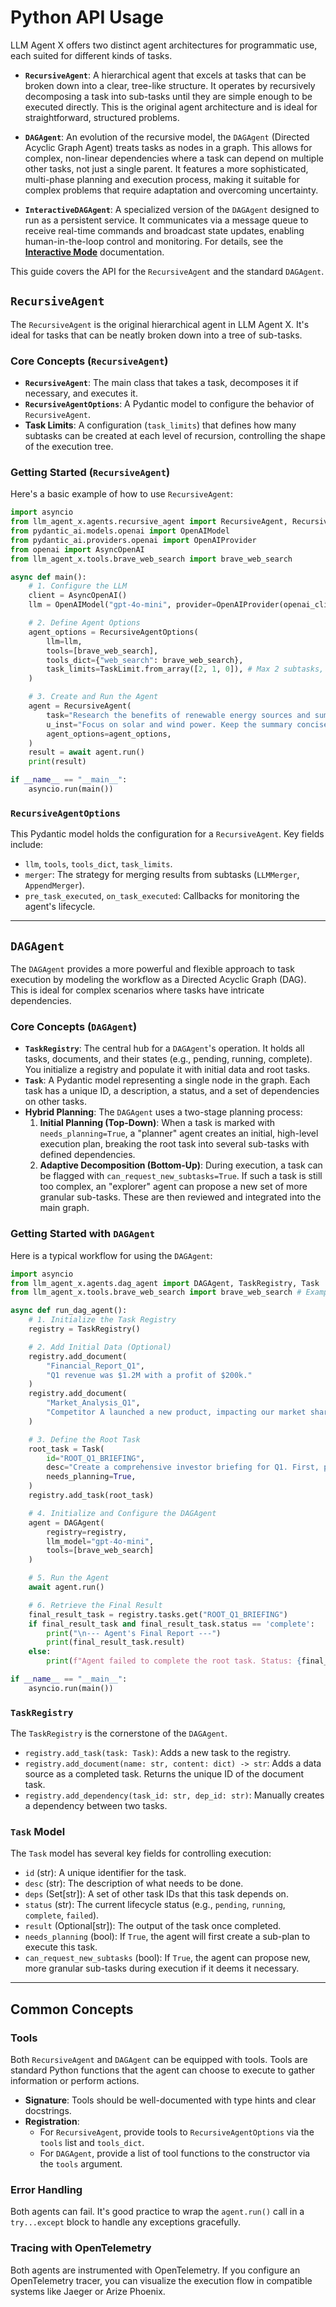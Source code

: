 # Python API Usage

LLM Agent X offers two distinct agent architectures for programmatic use, each suited for different kinds of tasks.

*   **`RecursiveAgent`**: A hierarchical agent that excels at tasks that can be broken down into a clear, tree-like structure. It operates by recursively decomposing a task into sub-tasks until they are simple enough to be executed directly. This is the original agent architecture and is ideal for straightforward, structured problems.

*   **`DAGAgent`**: An evolution of the recursive model, the `DAGAgent` (Directed Acyclic Graph Agent) treats tasks as nodes in a graph. This allows for complex, non-linear dependencies where a task can depend on multiple other tasks, not just a single parent. It features a more sophisticated, multi-phase planning and execution process, making it suitable for complex problems that require adaptation and overcoming uncertainty.

*   **`InteractiveDAGAgent`**: A specialized version of the `DAGAgent` designed to run as a persistent service. It communicates via a message queue to receive real-time commands and broadcast state updates, enabling human-in-the-loop control and monitoring. For details, see the **[Interactive Mode](./interactive_mode.md)** documentation.

This guide covers the API for the `RecursiveAgent` and the standard `DAGAgent`.

## `RecursiveAgent`

The `RecursiveAgent` is the original hierarchical agent in LLM Agent X. It's ideal for tasks that can be neatly broken down into a tree of sub-tasks.

### Core Concepts (`RecursiveAgent`)

-   **`RecursiveAgent`**: The main class that takes a task, decomposes it if necessary, and executes it.
-   **`RecursiveAgentOptions`**: A Pydantic model to configure the behavior of `RecursiveAgent`.
-   **Task Limits**: A configuration (`task_limits`) that defines how many subtasks can be created at each level of recursion, controlling the shape of the execution tree.

### Getting Started (`RecursiveAgent`)

Here's a basic example of how to use `RecursiveAgent`:

```python
import asyncio
from llm_agent_x.agents.recursive_agent import RecursiveAgent, RecursiveAgentOptions, TaskLimit
from pydantic_ai.models.openai import OpenAIModel
from pydantic_ai.providers.openai import OpenAIProvider
from openai import AsyncOpenAI
from llm_agent_x.tools.brave_web_search import brave_web_search

async def main():
    # 1. Configure the LLM
    client = AsyncOpenAI()
    llm = OpenAIModel("gpt-4o-mini", provider=OpenAIProvider(openai_client=client))

    # 2. Define Agent Options
    agent_options = RecursiveAgentOptions(
        llm=llm,
        tools=[brave_web_search],
        tools_dict={"web_search": brave_web_search},
        task_limits=TaskLimit.from_array([2, 1, 0]), # Max 2 subtasks, then 1, then 0
    )

    # 3. Create and Run the Agent
    agent = RecursiveAgent(
        task="Research the benefits of renewable energy sources and summarize them.",
        u_inst="Focus on solar and wind power. Keep the summary concise.",
        agent_options=agent_options,
    )
    result = await agent.run()
    print(result)

if __name__ == "__main__":
    asyncio.run(main())
```

### `RecursiveAgentOptions`

This Pydantic model holds the configuration for a `RecursiveAgent`. Key fields include:
-   `llm`, `tools`, `tools_dict`, `task_limits`.
-   `merger`: The strategy for merging results from subtasks (`LLMMerger`, `AppendMerger`).
-   `pre_task_executed`, `on_task_executed`: Callbacks for monitoring the agent's lifecycle.

---

## `DAGAgent`

The `DAGAgent` provides a more powerful and flexible approach to task execution by modeling the workflow as a Directed Acyclic Graph (DAG). This is ideal for complex scenarios where tasks have intricate dependencies.

### Core Concepts (`DAGAgent`)

-   **`TaskRegistry`**: The central hub for a `DAGAgent`'s operation. It holds all tasks, documents, and their states (e.g., pending, running, complete). You initialize a registry and populate it with initial data and root tasks.
-   **`Task`**: A Pydantic model representing a single node in the graph. Each task has a unique ID, a description, a status, and a set of dependencies on other tasks.
-   **Hybrid Planning**: The `DAGAgent` uses a two-stage planning process:
    1.  **Initial Planning (Top-Down)**: When a task is marked with `needs_planning=True`, a "planner" agent creates an initial, high-level execution plan, breaking the root task into several sub-tasks with defined dependencies.
    2.  **Adaptive Decomposition (Bottom-Up)**: During execution, a task can be flagged with `can_request_new_subtasks=True`. If such a task is still too complex, an "explorer" agent can propose a new set of more granular sub-tasks. These are then reviewed and integrated into the main graph.

### Getting Started with `DAGAgent`

Here is a typical workflow for using the `DAGAgent`:

```python
import asyncio
from llm_agent_x.agents.dag_agent import DAGAgent, TaskRegistry, Task
from llm_agent_x.tools.brave_web_search import brave_web_search # Example tool

async def run_dag_agent():
    # 1. Initialize the Task Registry
    registry = TaskRegistry()

    # 2. Add Initial Data (Optional)
    registry.add_document(
        "Financial_Report_Q1",
        "Q1 revenue was $1.2M with a profit of $200k."
    )
    registry.add_document(
        "Market_Analysis_Q1",
        "Competitor A launched a new product, impacting our market share by 5%."
    )

    # 3. Define the Root Task
    root_task = Task(
        id="ROOT_Q1_BRIEFING",
        desc="Create a comprehensive investor briefing for Q1. First, plan to analyze financial reports and market data. Then, synthesize the findings into a summary.",
        needs_planning=True,
    )
    registry.add_task(root_task)

    # 4. Initialize and Configure the DAGAgent
    agent = DAGAgent(
        registry=registry,
        llm_model="gpt-4o-mini",
        tools=[brave_web_search]
    )

    # 5. Run the Agent
    await agent.run()

    # 6. Retrieve the Final Result
    final_result_task = registry.tasks.get("ROOT_Q1_BRIEFING")
    if final_result_task and final_result_task.status == 'complete':
        print("\n--- Agent's Final Report ---")
        print(final_result_task.result)
    else:
        print(f"Agent failed to complete the root task. Status: {final_result_task.status}")

if __name__ == "__main__":
    asyncio.run(main())
```

### `TaskRegistry`

The `TaskRegistry` is the cornerstone of the `DAGAgent`.

-   `registry.add_task(task: Task)`: Adds a new task to the registry.
-   `registry.add_document(name: str, content: dict) -> str`: Adds a data source as a completed task. Returns the unique ID of the document task.
-   `registry.add_dependency(task_id: str, dep_id: str)`: Manually creates a dependency between two tasks.

### `Task` Model

The `Task` model has several key fields for controlling execution:

-   `id` (str): A unique identifier for the task.
-   `desc` (str): The description of what needs to be done.
-   `deps` (Set[str]): A set of other task IDs that this task depends on.
-   `status` (str): The current lifecycle status (e.g., `pending`, `running`, `complete`, `failed`).
-   `result` (Optional[str]): The output of the task once completed.
-   `needs_planning` (bool): If `True`, the agent will first create a sub-plan to execute this task.
-   `can_request_new_subtasks` (bool): If `True`, the agent can propose new, more granular sub-tasks during execution if it deems it necessary.

---

## Common Concepts

### Tools

Both `RecursiveAgent` and `DAGAgent` can be equipped with tools. Tools are standard Python functions that the agent can choose to execute to gather information or perform actions.

-   **Signature**: Tools should be well-documented with type hints and clear docstrings.
-   **Registration**:
    -   For `RecursiveAgent`, provide tools to `RecursiveAgentOptions` via the `tools` list and `tools_dict`.
    -   For `DAGAgent`, provide a list of tool functions to the constructor via the `tools` argument.

### Error Handling

Both agents can fail. It's good practice to wrap the `agent.run()` call in a `try...except` block to handle any exceptions gracefully.

### Tracing with OpenTelemetry

Both agents are instrumented with OpenTelemetry. If you configure an OpenTelemetry tracer, you can visualize the execution flow in compatible systems like Jaeger or Arize Phoenix.
